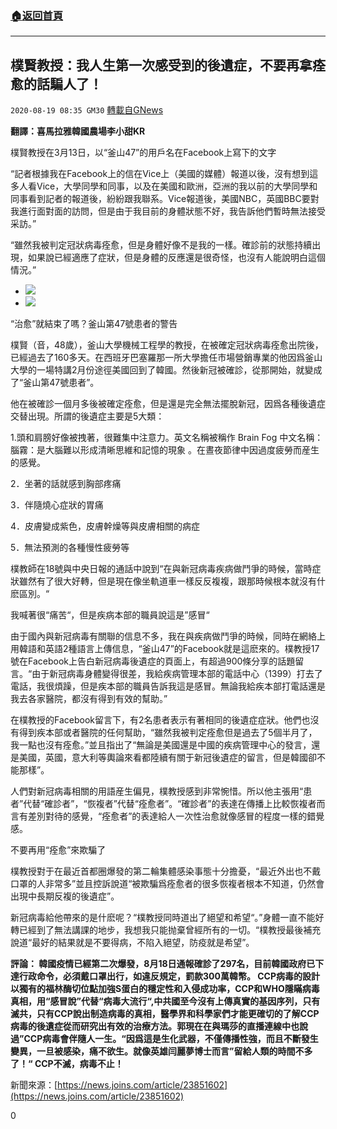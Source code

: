 ###  [:house:返回首頁](https://github.com/ourhimalayas/txt)
---

## 樸賢教授：我人生第一次感受到的後遺症，不要再拿痊愈的話騙人了！
`2020-08-19 08:35 GM30` [轉載自GNews](https://gnews.org/zh-hant/302903/)

**翻譯：喜馬拉雅韓國農場李小甜KR**

樸賢教授在3月13日，以“釜山47”的用戶名在Facebook上寫下的文字

“記者根據我在Facebook上的信在Vice上（美國的媒體）報道以後，沒有想到這多人看Vice，大學同學和同事，以及在美國和歐洲，亞洲的我以前的大學同學和同事看到記者的報道後，紛紛跟我聯系。Vice報道後，美國NBC，英國BBC要對我進行面對面的訪問，但是由于我目前的身體狀態不好，我告訴他們暫時無法接受采訪。”

“雖然我被判定冠狀病毒痊愈，但是身體好像不是我的一樣。確診前的狀態持續出現，如果說已經適應了症狀，但是身體的反應還是很奇怪，也沒有人能說明白這個情況。”

- ![](https://s3.amazonaws.com/gnews-media-offload/wp-content/uploads/2020/08/19083221/1-81.jpg)
- ![](https://s3.amazonaws.com/gnews-media-offload/wp-content/uploads/2020/08/19083304/2-46.jpg)


“治愈”就結束了嗎？釜山第47號患者的警告

樸賢（音，48歲），釜山大學機械工程學的教授，在被確定冠狀病毒痊愈出院後，已經過去了160多天。在西班牙巴塞羅那一所大學擔任市場營銷專業的他因爲釜山大學的一場特講2月份途徑美國回到了韓國。然後新冠被確診，從那開始，就變成了“釜山第47號患者”。

他在被確診一個月多後被確定痊愈，但是還是完全無法擺脫新冠，因爲各種後遺症交替出現。所謂的後遺症主要是5大類：

1.頭和肩膀好像被拽著，很難集中注意力。英文名稱被稱作 Brain Fog 中文名稱：腦霧：是大腦難以形成清晰思維和記憶的現象 。在晝夜節律中因過度疲勞而産生的感覺。

2．坐著的話就感到胸部疼痛

3．伴隨燒心症狀的胃痛

4．皮膚變成紫色，皮膚幹燥等與皮膚相關的病症

5．無法預測的各種慢性疲勞等

樸教師在18號與中央日報的通話中說到“在與新冠病毒疾病做鬥爭的時候，當時症狀雖然有了很大好轉，但是現在像坐軌道車一樣反反複複，跟那時候根本就沒有什麽區別。“

我喊著很“痛苦“，但是疾病本部的職員說這是”感冒“

由于國內與新冠病毒有關聯的信息不多，我在與疾病做鬥爭的時候，同時在網絡上用韓語和英語2種語言上傳信息，“釜山47”的Facebook就是這麽來的。樸教授17號在Facebook上告白新冠病毒後遺症的頁面上，有超過900條分享的話題留言。“由于新冠病毒身體變得很差，我給疾病管理本部的電話中心（1399）打去了電話，我很煩躁，但是疾本部的職員告訴我這是感冒。無論我給疾本部打電話還是我去各家醫院，都沒有得到有效的幫助。”

在樸教授的Facebook留言下，有2名患者表示有著相同的後遺症症狀。他們也沒有得到疾本部或者醫院的任何幫助，“雖然我被判定痊愈但是過去了5個半月了，我一點也沒有痊愈。”並且指出了“無論是美國還是中國的疾病管理中心的發言，還是美國，英國，意大利等輿論來看都陸續有關于新冠後遺症的留言，但是韓國卻不能那樣”。

人們對新冠病毒相關的用語産生偏見，樸教授感到非常惋惜。所以他主張用“患者”代替“確診者”，“恢複者”代替“痊愈者”。“確診者”的表達在傳播上比較恢複者而言有差別對待的感覺，“痊愈者”的表達給人一次性治愈就像感冒的程度一樣的錯覺感。

不要再用“痊愈”來欺騙了

樸教授對于在最近首都圈爆發的第二輪集體感染事態十分擔憂，“最近外出也不戴口罩的人非常多”並且控訴說道“被欺騙爲痊愈者的很多恢複者根本不知道，仍然會出現中長期反複的後遺症”。

新冠病毒給他帶來的是什麽呢？“樸教授同時道出了絕望和希望“。”身體一直不能好轉已經到了無法講課的地步，我想我只能抛棄曾經所有的一切。“樸教授最後補充說道“最好的結果就是不要得病，不陷入絕望，防疫就是希望”。

**評論： 韓國疫情已經第二次爆發，8月18日通報確診了297名，目前韓國政府已下達行政命令，必須戴口罩出行，如違反規定，罰款300萬韓幣。 CCP病毒的設計以獨有的福林酶切位點加強S蛋白的穩定性和入侵成功率，CCP和WHO隱瞞病毒真相，用“感冒說”代替“病毒大流行“,中共國至今沒有上傳真實的基因序列，只有滅共，只有CCP說出制造病毒的真相，醫學界和科學家們才能更確切的了解CCP病毒的後遺症從而研究出有效的治療方法。郭現在在與瑪莎的直播連線中也說過”CCP病毒會伴隨人一生。“因爲這是生化武器，不僅傳播性強，而且不斷發生變異，一旦被感染，痛不欲生。就像英雄闫麗夢博士而言”留給人類的時間不多了！“ CCP不滅，病毒不止！**

新聞來源：[https://news.joins.com/article/23851602](https://news.joins.com/article/23851602)

0
